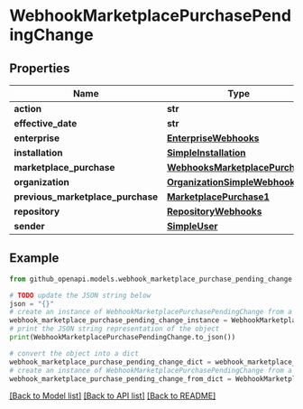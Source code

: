 # WebhookMarketplacePurchasePendingChange


## Properties

Name | Type | Description | Notes
------------ | ------------- | ------------- | -------------
**action** | **str** |  | 
**effective_date** | **str** |  | 
**enterprise** | [**EnterpriseWebhooks**](EnterpriseWebhooks.md) |  | [optional] 
**installation** | [**SimpleInstallation**](SimpleInstallation.md) |  | [optional] 
**marketplace_purchase** | [**WebhooksMarketplacePurchase**](WebhooksMarketplacePurchase.md) |  | 
**organization** | [**OrganizationSimpleWebhooks**](OrganizationSimpleWebhooks.md) |  | [optional] 
**previous_marketplace_purchase** | [**MarketplacePurchase1**](MarketplacePurchase1.md) |  | [optional] 
**repository** | [**RepositoryWebhooks**](RepositoryWebhooks.md) |  | [optional] 
**sender** | [**SimpleUser**](SimpleUser.md) |  | 

## Example

```python
from github_openapi.models.webhook_marketplace_purchase_pending_change import WebhookMarketplacePurchasePendingChange

# TODO update the JSON string below
json = "{}"
# create an instance of WebhookMarketplacePurchasePendingChange from a JSON string
webhook_marketplace_purchase_pending_change_instance = WebhookMarketplacePurchasePendingChange.from_json(json)
# print the JSON string representation of the object
print(WebhookMarketplacePurchasePendingChange.to_json())

# convert the object into a dict
webhook_marketplace_purchase_pending_change_dict = webhook_marketplace_purchase_pending_change_instance.to_dict()
# create an instance of WebhookMarketplacePurchasePendingChange from a dict
webhook_marketplace_purchase_pending_change_from_dict = WebhookMarketplacePurchasePendingChange.from_dict(webhook_marketplace_purchase_pending_change_dict)
```
[[Back to Model list]](../README.md#documentation-for-models) [[Back to API list]](../README.md#documentation-for-api-endpoints) [[Back to README]](../README.md)


